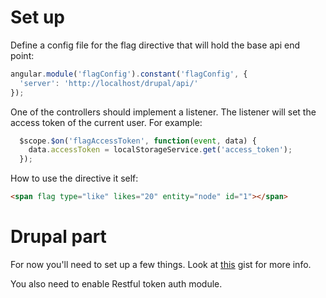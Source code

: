 # Set up

Define a config file for the flag directive that will hold the base api end 
point:

```javascript
angular.module('flagConfig').constant('flagConfig', {
  'server': 'http://localhost/drupal/api/'
});

```

One of the controllers should implement a listener. The listener will set the
access token of the current user. For example:
```javascript
  $scope.$on('flagAccessToken', function(event, data) {
    data.accessToken = localStorageService.get('access_token');
  });
```

How to use the directive it self:
```html
<span flag type="like" likes="20" entity="node" id="1"></span>
```

# Drupal part
For now you'll need to set up a few things. Look at [this](https://gist.github.com/RoySegall/fcb38410b3ecacc3b1d8)
gist for more info.

You also need to enable Restful token auth module.
